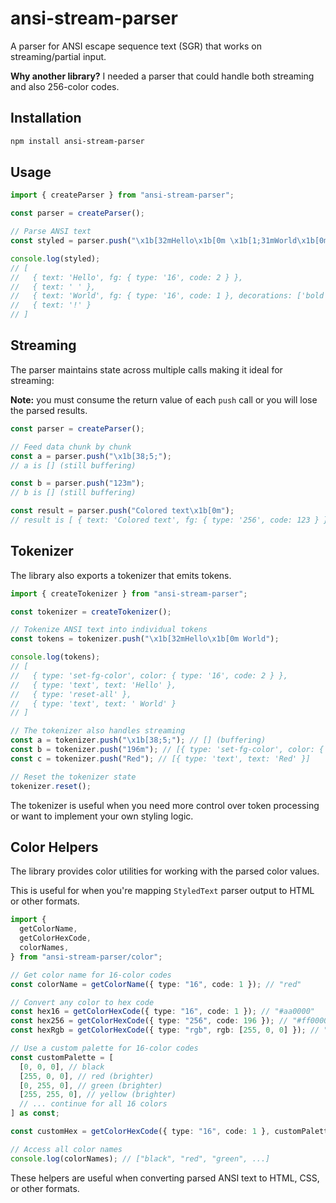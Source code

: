 # ansi-stream-parser

A parser for ANSI escape sequence text (SGR) that works on streaming/partial input.

**Why another library?** I needed a parser that could handle both streaming and also 256-color codes.

## Installation

```bash
npm install ansi-stream-parser
```

## Usage

```typescript
import { createParser } from "ansi-stream-parser";

const parser = createParser();

// Parse ANSI text
const styled = parser.push("\x1b[32mHello\x1b[0m \x1b[1;31mWorld\x1b[0m!");

console.log(styled);
// [
//   { text: 'Hello', fg: { type: '16', code: 2 } },
//   { text: ' ' },
//   { text: 'World', fg: { type: '16', code: 1 }, decorations: ['bold'] },
//   { text: '!' }
// ]
```

## Streaming

The parser maintains state across multiple calls making it ideal for streaming:

**Note:** you must consume the return value of each `push` call or you will lose the parsed results.

```typescript
const parser = createParser();

// Feed data chunk by chunk
const a = parser.push("\x1b[38;5;");
// a is [] (still buffering)

const b = parser.push("123m");
// b is [] (still buffering)

const result = parser.push("Colored text\x1b[0m");
// result is [ { text: 'Colored text', fg: { type: '256', code: 123 } } ]
```

## Tokenizer

The library also exports a tokenizer that emits tokens.

```typescript
import { createTokenizer } from "ansi-stream-parser";

const tokenizer = createTokenizer();

// Tokenize ANSI text into individual tokens
const tokens = tokenizer.push("\x1b[32mHello\x1b[0m World");

console.log(tokens);
// [
//   { type: 'set-fg-color', color: { type: '16', code: 2 } },
//   { type: 'text', text: 'Hello' },
//   { type: 'reset-all' },
//   { type: 'text', text: ' World' }
// ]

// The tokenizer also handles streaming
const a = tokenizer.push("\x1b[38;5;"); // [] (buffering)
const b = tokenizer.push("196m"); // [{ type: 'set-fg-color', color: { type: '256', code: 196 } }]
const c = tokenizer.push("Red"); // [{ type: 'text', text: 'Red' }]

// Reset the tokenizer state
tokenizer.reset();
```

The tokenizer is useful when you need more control over token processing or want to implement your own styling logic.

## Color Helpers

The library provides color utilities for working with the parsed color values.

This is useful for when you're mapping `StyledText` parser output to HTML or other formats.

```typescript
import {
  getColorName,
  getColorHexCode,
  colorNames,
} from "ansi-stream-parser/color";

// Get color name for 16-color codes
const colorName = getColorName({ type: "16", code: 1 }); // "red"

// Convert any color to hex code
const hex16 = getColorHexCode({ type: "16", code: 1 }); // "#aa0000"
const hex256 = getColorHexCode({ type: "256", code: 196 }); // "#ff0000"
const hexRgb = getColorHexCode({ type: "rgb", rgb: [255, 0, 0] }); // "#ff0000"

// Use a custom palette for 16-color codes
const customPalette = [
  [0, 0, 0], // black
  [255, 0, 0], // red (brighter)
  [0, 255, 0], // green (brighter)
  [255, 255, 0], // yellow (brighter)
  // ... continue for all 16 colors
] as const;

const customHex = getColorHexCode({ type: "16", code: 1 }, customPalette); // "#ff0000"

// Access all color names
console.log(colorNames); // ["black", "red", "green", ...]
```

These helpers are useful when converting parsed ANSI text to HTML, CSS, or other formats.
